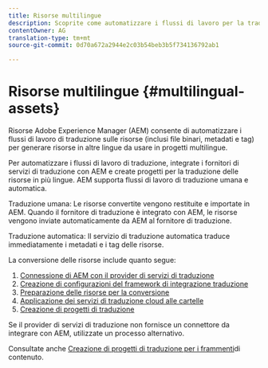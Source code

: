 ```yaml
---
title: Risorse multilingue
description: Scoprite come automatizzare i flussi di lavoro per la traduzione di risorse, inclusi file binari, metadati e tag in più lingue.
contentOwner: AG
translation-type: tm+mt
source-git-commit: 0d70a672a2944e2c03b54beb3b5f734136792ab1

---
```



# Risorse multilingue {#multilingual-assets}

Risorse Adobe Experience Manager (AEM) consente di automatizzare i flussi di lavoro di traduzione sulle risorse (inclusi file binari, metadati e tag) per generare risorse in altre lingue da usare in progetti multilingue.

Per automatizzare i flussi di lavoro di traduzione, integrate i fornitori di servizi di traduzione con AEM e create progetti per la traduzione delle risorse in più lingue. AEM supporta flussi di lavoro di traduzione umana e automatica.

Traduzione umana: Le risorse convertite vengono restituite e importate in AEM. Quando il fornitore di traduzione è integrato con AEM, le risorse vengono inviate automaticamente da AEM al fornitore di traduzione.

Traduzione automatica: Il servizio di traduzione automatica traduce immediatamente i metadati e i tag delle risorse.

La conversione delle risorse include quanto segue:

1. [Connessione di AEM con il provider di servizi di traduzione](/help/sites-administering/tc-tic.md#connecting-to-a-translation-service-provider)
1. [Creazione di configurazioni del framework di integrazione traduzione](/help/sites-administering/tc-tic.md)
1. [Preparazione delle risorse per la conversione](preparing-assets-for-translation.md)
1. [Applicazione dei servizi di traduzione cloud alle cartelle](transition-cloud-services.md)
1. [Creazione di progetti di traduzione](translation-projects.md)

Se il provider di servizi di traduzione non fornisce un connettore da integrare con AEM, utilizzate un processo [](/help/sites-administering/tc-manage.md#exporting-a-translation-job)alternativo.

Consultate anche [Creazione di progetti di traduzione per i frammenti](creating-translation-projects-for-content-fragments.md)di contenuto.

